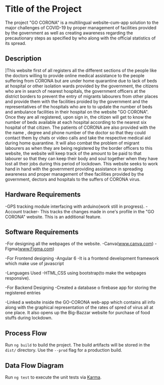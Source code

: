 # Title of the Project

The project "GO CORONA" is a multilingual website-cum-app solution to the major challenges of COVID-19 by proper management of facilities provided by the government as well as creating awareness regarding the precautionary steps as specified by who along with the official statistics of its spread.

## Description

]This website first of all registers all the different sections of the people like the doctors willing to provide online medical assistance to the people suffering from CORONA but are under home quarantine due to lack of beds at hospital or other isolation wards provided by the government, the citizens who are in search of nearest hospitals, the government officers at the district borders to prevent the entry of migrants labourers from other places and provide them with the facilities proided by the government and the representatives of the hospitals who are to to update the number of beds and ambulance facilities in their hospital on the website "GO CORONA". Once they are all registered, upon sign in, the citizen will get to know the number of beds available at each hospital according to the nearest six hospital of that citizen. The patients of CORONA are also provided with the the name , degree and phone number of the doctor so that they could contact them by chats or video calls and take the respective medical aid during home quarantine. It will also combat the problem of migrant labourers as when they are being registered by the border officers to this website, the website will keep track of the amount to be paid to that labourer so that they can keep their body and soul together when they have lost all their jobs during this period of lockdown. This website seeks to work hand in hand with the government providing assistance in spreading awareness and proper management of thee facilities provided by the government, dectors and hospitals to the suffers of CORONA virus.   

## Hardware Requirements

-GPS tracking module interfacing with arduino(work still in progress).
-Account tracker- This tracks the changes made in one's profile in the "GO CORONA" website. This is an additional feature.

## Software Requirements

-For designing all the webpages of the website.
-Canva(www.canva.com)
-Figma(www.Figma.com)


-For Frontend designing
-Angular 6
-It is a frontend development framework which make use of javascript

-Languages Used
-HTML,CSS using bootstrap(to make the webpages responsive).


-For Backend Designing
-Created a database o firebase app for storing the registered entries

-Linked a website inside the GO-CORONA web-app which contains all info along with the graphical representation of the rates of spred of virus all at one place. It also opens up the Big-Bazzar website for purchase of food stuffs during lockdown.

## Process Flow
 
Run `ng build` to build the project. The build artifacts will be stored in the `dist/` directory. Use the `--prod` flag for a production build.

## Data Flow Diagram

Run `ng test` to execute the unit tests via [Karma](https://karma-runner.github.io).

